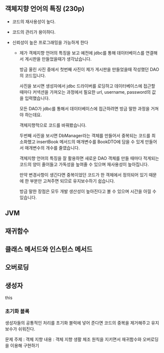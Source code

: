 ## 객체지향 언어의 특징 (230p)
* 코드의 재사용성이 높다.
* 코드의 관리가 용이하다.
* 신뢰성이 높은 프로그래밍을 가능하게 한다

  * 제가 객체지향 언어의 특징을 보고 예전에 jdbc를 통해 데이터베이스를 연결해서 게시판을 만들었을때가 생각났습니다.
  
    방금 올린 사진 중에서 첫번째 사진이 제가 게시판을 만들었을때 작성했던 DAO의 코드입니다.
  
    사진을 보시면 생성자에서 jdbc 드라이버를 로딩하고 데이터베이스에 접근할 때마다 커넥션을 가져오는 과정에서 필요한 url, username, password의 값을 입력했습니다.
  
    모든 DAO가 jdbc를 통해서 데이터베이스에 접근하려면 방금 말한 과정을 거쳐야 하는데요.

    객체지향적으로 코드를 바꿔봤습니다. 
    
    두번째 사진을 보시면 DbManager라는 객체를 만들어서 중복되는 코드를 최소화했고
    insertBook 메서드의 매개변수를 BookDTO에 담을 수 있게 만들어서 매개변수의 개수를 줄였습니다.
  
    객체지향 언어의 특징을 잘 활용하면 새로운 DAO 객체를 만들 때마다 적게되는 코드의 양이 줄어들고 가독성을 높여줄 수 있으며 재사용성이 높아집니다.

    만약 변경사항이 생긴다면 중복이었던 코드가 한 객체에서 정의되어 있기 때문에 한 부분만 고쳐주면 되므로 유지보수하기 쉽습니다.
  
    방금 말한 장점은 모두 개발 생산성이 높아진다고 볼 수 있으며 시간을 아낄 수 있습니다.

## JVM

## 재귀함수

## 클래스 메서드와 인스턴스 메서드

## 오버로딩

## 생성자
this

### 초기화 블록
생성자들의 공통적인 처리를 초기화 블럭에 넣어 준다면 코드의 중복을 제거해주고 유지보수가 쉬워진다.


문제 주제 : 객체 지향
내용 : 객체 지향 생활 체조 원칙을 지키면서 재귀함수와 오버로딩을 이용해 구현하기